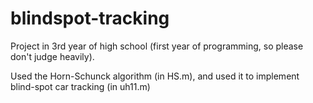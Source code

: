 # blindspot-tracking

Project in 3rd year of high school (first year of programming, so please don't judge heavily).

Used the Horn-Schunck algorithm (in HS.m), and used it to implement blind-spot car tracking (in uh11.m)

